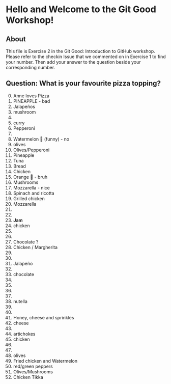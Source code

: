 # Hello and Welcome to the Git Good Workshop! 

## About 

This file is Exercise 2 in the Git Good: Introduction to GitHub workshop. 
Please refer to the checkin Issue that we commented on in Exercise 1 to find your number. Then add your answer to the question beside your corresponding number.

## Question: What is your favourite pizza topping?

0. Anne loves Pizza
1. PINEAPPLE - bad
2. Jalapeños 
3. mushroom
4. 
5. curry
6. Pepperoni
7. 
8. Watermelon 🍉 (funny) - no
9. olives
11. Olives/Pepperoni 
12. Pineapple
13. Tuna
14. Bread
15. Chicken
16. Orange 🍊 - bruh
17. Mushrooms
18. Mozzarella - nice
19. Spinach and ricotta
20. Grilled chicken
18. Mozzarella 
19. 
20.  
21. **Jam**
22. chicken
23. 
24. 
25. Chocolate ?
26. Chicken / Margherita
27. 
28. 
29. Jalapeño 
30. 
31. chocolate
32. 
33.
34. 
35. 
36. nutella
37. 
38. 
39. Honey, cheese and sprinkles
40. cheese
41. 
42. artichokes
43. chicken
44. 
45. 
46. olives
47. Fried chicken and Watermelon
48. red/green peppers
49. Olives/Mushrooms
51. Chicken Tikka